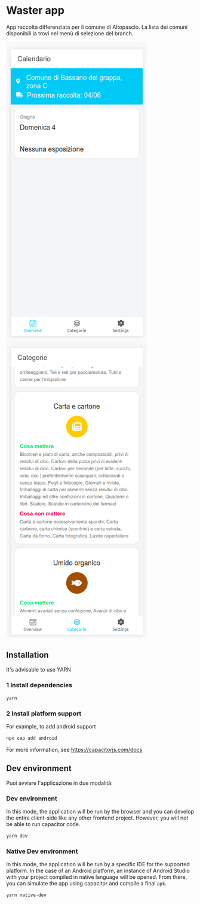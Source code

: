 # Waster app
 
App raccolta differenziata per il comune di Altopascio. La lista dei comuni disponibili la trovi nel menù di selezione del branch.

![](./images/screen-1.png)
![](./images/screen-2.png)

## Installation

It's advisable to use YARN

### 1 Install dependencies
```sh
yarn
```

### 2 Install platform support

For example, to add android support
```sh
npx cap add android
```

For more information, see https://capacitorjs.com/docs

## Dev environment

Puoi avviare l'applicazione in due modalità:

### Dev environment

In this mode, the application will be run by the browser and you can develop the entire client-side like any other frontend project. However, you will not be able to run capacitor code.

```sh
yarn dev
```

### Native Dev environment

In this mode, the application will be run by a specific IDE for the supported platform. In the case of an Android platform, an instance of Android Studio with your project compiled in native language will be opened. From there, you can simulate the app using capacitor and compile a final `apk`.

```sh
yarn native-dev
```